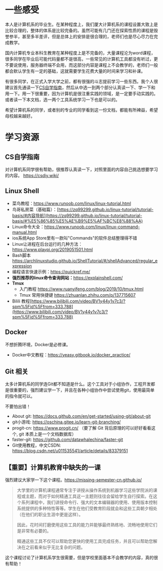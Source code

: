 # 一些感受

本人是计算机系的毕业生。在某种程度上，我们厦大计算机系的课程设置大致上是比较合理的，整体的体系是比较完备的。虽然可能有几门还在探索性质的课程是毁誉参半，甚至多半差评，但是总体上的安排是很合理的，老师们也是尽心尽力在完成教学。

国内计算机专业本科生教育在某种程度上是不完备的，大量课程沦为word课程，很多同学在毕业后可能代码量都不是很高，一些常见的计算机工具都没有听过，更不要说使用，服务器终端不会用，而这部分内容是课程上不会教学的，老师们一般都会默认学生有一定的基础，这就需要学生花费大量的时间来学习和补课。

有很多同学，在正式入学大学之前，都有很强的斗志提前学习一些东西。我个人很建议首先通读一下[CS自学指南](https://csdiy.wiki/)，然后从中选一到两个部分认真读一下、学一下和用一下。用一下很重要，因为计算机是很注重实践的领域，是一定要手动实践的。或者读一下本文档，选一两个工具系统学习一下也是可以的。

希望计算机系的同学，或者别的专业的同学看到这一份文档，都能有所裨益，希望母校越来越好。

# 学习资源

## CS自学指南
对计算机系同学很有帮助，很推荐认真读一下，对照里面的内容自己挑选想要学习的内容。
https://csdiy.wiki/

## Linux Shell

* 菜鸟教程：<https://www.runoob.com/linux/linux-tutorial.html>
* 鸟哥私房菜（基础篇）：[https://zq99299.github.io/linux-tutorial/tutorial-basis/#内容导航](https://zq99299.github.io/linux-tutorial/tutorial-basis/#%E5%86%85%E5%AE%B9%E5%AF%BC%E8%88%AA)
* Linux命令大全：<https://www.runoob.com/linux/linux-command-manual.html>
* ios系统App Store里有一款叫"Commands"的软件总结整理得不错
* Linux让进程在后台运行的几种方法：<https://www.playpi.org/2019051501.html>
* Bash脚本<https://archlinuxstudio.github.io/ShellTutorial/#/shellAdvanced/regular_expression>
* 编程语言快速示例：<https://quickref.me/>
* **强烈推荐的linux命令查询网站：**<https://explainshell.com/>
* **Tmux**
  * 入门教程 <https://www.ruanyifeng.com/blog/2019/10/tmux.html>
  * Tmux 常用快捷键 <https://zhuanlan.zhihu.com/p/137715607>
* Bilili 教程[https://www.bilibili.com/video/BV1y44y1v7c3/?spm%5Fid%5Ffrom=333.788](https://www.bilibili.com/video/BV1y44y1v7c3/?spm%5Fid%5Ffrom=333.788)


## Docker
不想折腾环境，Docker是必修课。

* Docker中文教程：<https://yeasy.gitbook.io/docker_practice/>

## Git 相关

太多计算机系的同学连Git都不知道是什么。这个工具对于小组协作，工程开发都是很重要的，强烈建议学一下，并且在各种小组协作中尝试使用git，使用最简单的指令就可以。

不要怕出错！

* About git: <https://docs.github.com/en/get-started/using-git/about-git>
* git小游戏: <https://oschina.gitee.io/learn-git-branching/>
* progit-cn: <https://www.progit.cn/> （要了解 Git 背后原理的可以好好看看这个, git 本质上是一个文档数据库）
* faster-git: <https://github.com/datawhalechina/faster-git>
* Git使用教程，中文CSDN: <https://blog.csdn.net/u011535541/article/details/83379151>



## **【重要】计算机教育中缺失的一课**

强烈建议大家学一下这个课程。<https://missing-semester-cn.github.io/>

> 大学里的计算机课程通常专注于讲授从操作系统到机器学习这些学院派的课程或主题，而对于如何精通工具这一主题则往往会留给学生自行探索。在这个系列课程中，我们讲授命令行、强大的文本编辑器的使用、使用版本控制系统提供的多种特性等等。学生在他们受教育阶段就会和这些工具朝夕相处（在他们的职业生涯中更是这样）。
>
> 因此，花时间打磨使用这些工具的能力并能够最终熟练地、流畅地使用它们是非常有必要的。
>
> 精通这些工具不仅可以帮助您更快的使用工具完成任务，并且可以帮助您解决在之前看来似乎无比复杂的问题。

这个课程讨论了计算机系学生很需要，但是学校里面基本不会教学的内容，真的很有帮助！

